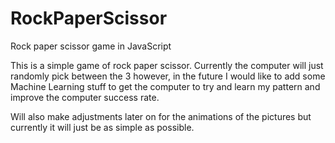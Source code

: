 # RockPaperScissor
Rock paper scissor game in JavaScript

This is a simple game of rock paper scissor. Currently the computer will just randomly pick between the 3 however, in the future I would like to add some Machine Learning stuff to get the computer to try and learn my pattern and improve the computer success rate. 

Will also make adjustments later on for the animations of the pictures but currently it will just be as simple as possible. 
